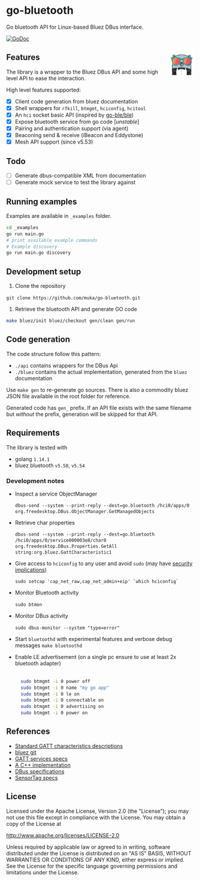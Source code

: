 
# go-bluetooth

Go bluetooth API for Linux-based Bluez DBus interface.

[![GoDoc](https://godoc.org/github.com/phommel/go-bluetooth?status.svg)](https://godoc.org/github.com/phommel/go-bluetooth)

<img style="float:right" align="center" width="70" src="./gopher.png">

## Features

The library is a wrapper to the Bluez DBus API and some high level API to ease the interaction.

High level features supported:

- [x] Client code generation from bluez documentation
- [x] Shell wrappers for `rfkill`, `btmgmt`, `hciconfig`, `hcitool`
- [x] An `hci` socket basic API (inspired by [go-ble/ble](https://github.com/go-ble/ble))
- [x] Expose bluetooth service from go code [*unstable*]
- [x] Pairing and authentication support (via agent)
- [x] Beaconing send & receive (iBeacon and Eddystone)
- [x] Mesh API support (since v5.53)

## Todo

- [ ] Generate dbus-compatible XML from documentation
- [ ] Generate mock service to test the library against

## Running examples

Examples are available in `_examples` folder.

```sh
cd _examples
go run main.go
# print available example commands
# Example discovery
go run main.go discovery
```

## Development setup

1. Clone the repository

  `git clone https://github.com/muka/go-bluetooth.git`

1. Retrieve the bluetooth API and generate GO code

  ```sh
  make bluez/init bluez/checkout gen/clean gen/run
  ```

## Code generation

The code structure follow this pattern:

 - `./api` contains wrappers for the DBus Api
 - `./bluez` contains the actual implementation, generated from the `bluez` documentation

Use `make gen` to re-generate go sources. There is also a commodity bluez JSON file available in the root folder for reference.

Generated code has `gen_` prefix. If an API file exists with the same filename but _without_ the prefix, generation will be skipped for that API.

## Requirements

The library is tested with

- golang `1.14.1`
- bluez bluetooth `v5.50`, `v5.54`

### Development notes

- Inspect a service ObjectManager

  ```shell
  dbus-send --system --print-reply --dest=go.bluetooth /hci0/apps/0 org.freedesktop.DBus.ObjectManager.GetManagedObjects
  ```

- Retrieve char properties

  ```
  dbus-send --system --print-reply --dest=go.bluetooth /hci0/apps/0/service000003e8/char0  org.freedesktop.DBus.Properties.GetAll string:org.bluez.GattCharacteristic1
  ```

-   Give access to `hciconfig` to any user and avoid `sudo` (may have [security implications](https://www.insecure.ws/linux/getcap_setcap.html))

    ```
    sudo setcap 'cap_net_raw,cap_net_admin+eip' `which hciconfig`
    ```
- Monitor Bluetooth activity

  `sudo btmon`

- Monitor DBus activity

    `sudo dbus-monitor --system "type=error"`

- Start `bluetoothd` with experimental features and verbose debug messages `make bluetoothd`

- Enable LE advertisement (on a single pc ensure to use at least 2x bluetooth adapter)

  ```bash

    sudo btmgmt -i 0 power off
    sudo btmgmt -i 0 name "my go app"
    sudo btmgmt -i 0 le on    
    sudo btmgmt -i 0 connectable on
    sudo btmgmt -i 0 advertising on
    sudo btmgmt -i 0 power on

  ```

## References

- [Standard GATT characteristics descriptions](https://www.bluetooth.com/specifications/gatt/)
- [bluez git](https://git.kernel.org/cgit/bluetooth/bluez.git/tree/doc)
- [GATT services specs](https://www.bluetooth.com/specifications/gatt/services)
- [A C++ implementation](https://github.com/nettlep/gobbledegook)
- [DBus specifications](https://dbus.freedesktop.org/doc/dbus-specification.html#type-system)
- [SensorTag specs](http://processors.wiki.ti.com/images/a/a8/BLE_SensorTag_GATT_Server.pdf)

## License

Licensed under the Apache License, Version 2.0 (the "License");
you may not use this file except in compliance with the License.
You may obtain a copy of the License at

   http://www.apache.org/licenses/LICENSE-2.0

Unless required by applicable law or agreed to in writing, software
distributed under the License is distributed on an "AS IS" BASIS,
WITHOUT WARRANTIES OR CONDITIONS OF ANY KIND, either express or implied.
See the License for the specific language governing permissions and
limitations under the License.
